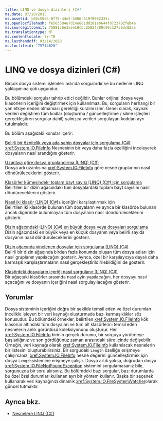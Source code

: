 ```yaml
---
title: LINQ ve dosya dizinleri (C#)
ms.date: 07/20/2015
ms.assetid: b66c55e4-0f72-44e5-b086-519f9962335c
ms.openlocfilehash: fe503584e7d14e8d1dd281eb644f0723782feb4a
ms.sourcegitcommit: 7588136e355e10cbc2582f389c90c127363c02a5
ms.translationtype: MT
ms.contentlocale: tr-TR
ms.lasthandoff: 03/14/2020
ms.locfileid: "75714620"
---
```

# <a name="linq-and-file-directories-c"></a>LINQ ve dosya dizinleri (C#)

Birçok dosya sistemi işlemleri aslında sorgulardır ve bu nedenle LINQ yaklaşımına çok uygundur.  
  
 Bu bölümdeki sorgular tahrip edici değildir. Bunlar orijinal dosya veya klasörlerin içeriğini değiştirmek için kullanılmaz. Bu, sorguların herhangi bir yan etkiye neden olmaması gerektiği kuralını izler. Genel olarak, kaynak verileri değiştiren tüm kodlar (oluşturma / güncelleştirme / silme işleçleri gerçekleştiren sorgular dahil) yalnızca verileri sorgulayan koddan ayrı tutulmalıdır.  
  
 Bu bölüm aşağıdaki konular içerir:  
  
 [Belirli bir öznitelik veya ada sahip dosyalar için sorgulama (C#)](./how-to-query-for-files-with-a-specified-attribute-or-name.md)\
 <xref:System.IO.FileInfo> Nesnesinin bir veya daha fazla özelliğini inceleyerek dosyaların nasıl arandığını gösterir.  
  
 [Uzantıya göre dosya gruplandırma (LINQ) (C#)](./how-to-group-files-by-extension-linq.md)\
 Dosya adı uzantısına <xref:System.IO.FileInfo> göre nesne gruplarının nasıl döndürüleceklerini gösterir.  
  
 [Klasörler kümesindeki toplam bayt sayısı (LINQ) (C#) için sorgulama](./how-to-query-for-the-total-number-of-bytes-in-a-set-of-folders-linq.md)\
 Belirtilen bir dizin ağacındaki tüm dosyalardaki toplam bayt sayısını nasıl döndüreceklerini gösterir.  
  
 [Nasıl iki klasör (LINQ) (C#)](./how-to-compare-the-contents-of-two-folders-linq.md)s içeriğini karşılaştırmak için  
 Belirtilen iki klasörde bulunan tüm dosyaların ve ayrıca bir klasörde bulunan ancak diğerinde bulunmayan tüm dosyaların nasıl döndürüleceklerini gösterir.  
  
 [Dizin ağacındaki (LINQ) (C#) en büyük dosya veya dosyaları sorgulama](./how-to-query-for-the-largest-file-or-files-in-a-directory-tree-linq.md)\
 Dizin ağacındaki en büyük veya en küçük dosyanın veya belirli sayıda dosyanın nasıl döndürüleceklerini gösterir.  
  
 [Dizin ağacında yinelenen dosyalar için sorgulama (LINQ) (C#)](./how-to-query-for-duplicate-files-in-a-directory-tree-linq.md)\
 Belirli bir dizin ağacında birden fazla konumda oluşan tüm dosya adları için nasıl gruplanın yapılacağını gösterir. Ayrıca, özel bir karşılayıcıya dayalı daha karmaşık karşılaştırmaların nasıl gerçekleştirildirilebildiğini de gösterir.  
  
 [Klasördeki dosyaların içeriği nasıl sorgulanır (LINQ) (C#)](./how-to-query-the-contents-of-files-in-a-folder-lin.md)\
 Bir ağaçtaki klasörler arasında nasıl ayin yapılacağını, her dosyayı nasıl açacağını ve dosyanın içeriğini nasıl sorgulayılacağını gösterir.  
  
## <a name="comments"></a>Yorumlar  
 Dosya sisteminin içeriğini doğru bir şekilde temsil eden ve özel durumları incelikle işleyen bir veri kaynağı oluşturmada bazı karmaşıklıklar söz konusudur. Bu bölümdeki örnekler, belirtilen <xref:System.IO.FileInfo> kök klasörün altındaki tüm dosyaları ve tüm alt klasörlerini temsil eden nesnelerin anlık görüntüsü koleksiyonunu oluşturur. Her <xref:System.IO.FileInfo> birinin gerçek durumu, bir sorguyu yürütmeye başladığınız ve son gördüğünüz zaman arasındaki süre içinde değişebilir. Örneğin, veri kaynağı olarak <xref:System.IO.FileInfo> kullanılacak nesnelerin bir listesini oluşturabilirsiniz. Bir sorgudaki `Length` özelliğe erişmeye çalışırsanız, <xref:System.IO.FileInfo> nesne değerini güncelleştirmek için dosya `Length`sistemine erişmeye çalışır. Dosya artık yoksa, doğrudan dosya <xref:System.IO.FileNotFoundException> sistemini sorgulamasanız bile, sorgunuzda bir soru alırsınız. Bu bölümdeki bazı sorgular, bazı durumlarda bu özel özel durumları kullanan ayrı bir yöntem kullanır. Başka bir seçenek kullanarak veri kaynağınızı dinamik <xref:System.IO.FileSystemWatcher>olarak güncel tutmaktır.  
  
## <a name="see-also"></a>Ayrıca bkz.

- [Nesnelere LINQ (C#)](./linq-to-objects.md)
